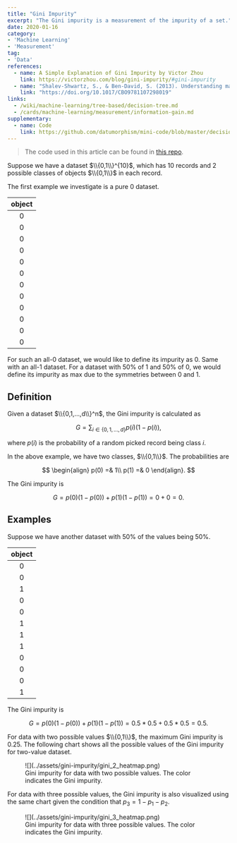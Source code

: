 ```yaml
---
title: "Gini Impurity"
excerpt: "The Gini impurity is a measurement of the impurity of a set."
date: 2020-01-16
category:
- 'Machine Learning'
- 'Measurement'
tag:
- 'Data'
references:
  - name: A Simple Explanation of Gini Impurity by Victor Zhou
    link: https://victorzhou.com/blog/gini-impurity/#gini-impurity
  - name: "Shalev-Shwartz, S., & Ben-David, S. (2013). Understanding machine learning: From theory to algorithms. Understanding Machine Learning: From Theory to Algorithms."
    link: "https://doi.org/10.1017/CBO9781107298019"
links:
  - /wiki/machine-learning/tree-based/decision-tree.md
  - /cards/machine-learning/measurement/information-gain.md
supplementary:
  - name: Code
    link: https://github.com/datumorphism/mini-code/blob/master/decision_tree/decision_tree_example.ipynb
---
```


> The code used in this article can be found in [this repo](https://github.com/datumorphism/mini-code/blob/master/decision_tree/decision_tree_example.ipynb).

Suppose we have a dataset $\\{0,1\\}^{10}$, which has 10 records and 2 possible classes of objects $\\{0,1\\}$ in each record.

The first example we investigate is a pure 0 dataset.

| object |
|:---:|
| 0 |
| 0 |
| 0 |
| 0 |
| 0 |
| 0 |
| 0 |
| 0 |
| 0 |
| 0 |
| 0 |
| 0 |

For such an all-0 dataset, we would like to define its impurity as 0. Same with an all-1 dataset. For a dataset with 50% of 1 and 50% of 0, we would define its impurity as max due to the symmetries between 0 and 1.

## Definition

Given a dataset $\\{0,1,...,d\\}^n$, the Gini impurity is calculated as

$$
G = \sum_{i \in \{0,1,...,d\} } p(i)(1-p(i)),
$$

where $p(i)$ is the probability of a random picked record being class $i$.

In the above example, we have two classes, $\\{0,1\\}$. The probabilities are

$$
\begin{align}
p(0) =& 1\\
p(1) =& 0
\end{align}.
$$

The Gini impurity is

$$
G = p(0)(1-p(0)) + p(1)(1-p(1)) = 0+0 = 0.
$$

## Examples

Suppose we have another dataset with 50% of the values being 50%.

| object |
|:---:|
| 0 |
| 0 |
| 1 |
| 0 |
| 0 |
| 1 |
| 1 |
| 1 |
| 0 |
| 0 |
| 0 |
| 1 |

The Gini impurity is

$$
G = p(0)(1-p(0)) + p(1)(1-p(1)) = 0.5 * 0.5+ 0.5*0.5 = 0.5.
$$

For data with two possible values $\\{0,1\\}$, the maximum Gini impurity is 0.25. The following chart shows all the possible values of the Gini impurity for two-value dataset.

<figure markdown="1">
![](../assets/gini-impurity/gini_2_heatmap.png)
<figcaption markdown="1">
Gini impurity for data with two possible values. The color indicates the Gini impurity.
</figcaption>
</figure>

For data with three possible values, the Gini impurity is also visualized using the same chart given the condition that $p_3 = 1 - p_1 - p_2$.

<figure markdown="1">
![](../assets/gini-impurity/gini_3_heatmap.png)
<figcaption markdown="1">
Gini impurity for data with three possible values. The color indicates the Gini impurity.
</figcaption>
</figure>





